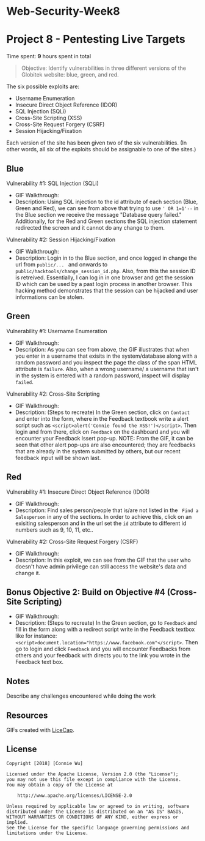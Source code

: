 # Web-Security-Week8

# Project 8 - Pentesting Live Targets

Time spent: **9** hours spent in total

> Objective: Identify vulnerabilities in three different versions of the Globitek website: blue, green, and red.

The six possible exploits are:
* Username Enumeration
* Insecure Direct Object Reference (IDOR)
* SQL Injection (SQLi)
* Cross-Site Scripting (XSS)
* Cross-Site Request Forgery (CSRF)
* Session Hijacking/Fixation

Each version of the site has been given two of the six vulnerabilities. (In other words, all six of the exploits should be assignable to one of the sites.)

## Blue

Vulnerability #1: SQL Injection (SQLi)
  * GIF Walkthrough:
    <img src='blue1.gif' title='Blue 1' width='' alt='' />
  * Description: Using SQL injection to the id attribute of each section (Blue, Green and Red), we can see from above that trying to use ``` ' OR 1=1'-- ``` in the Blue section we receive the message "Database query failed." Additionally, for the Red and Green sections the SQL injection statement redirected the screen and it cannot do any change to them.

Vulnerability #2: Session Hijacking/Fixation 
  * GIF Walkthrough:
    <img src='blue2.gif' title='Blue 2' width='' alt='' />
  * Description: Login in to the Blue section, and once logged in change the url from ```public/... ``` and onwards to ``` public/hacktools/change_session_id.php ```. Also, from this the session ID is retreived. Essentially, I can log in in one browser and get the session ID which can be used by a past login process in another browser. This hacking method demonstrates that the session can be hijacked and user informations can be stolen. 


## Green

Vulnerability #1: Username Enumeration
 * GIF Walkthrough:
   <img src='green1.gif' title='Green 1' width='' alt='' />
 * Description: As you can see from above, the GIF illustrates that when you enter in a username that exisits in the system/database along with a random password and you inspect the page the class of the span HTML attribute is ```failure```. Also, when a wrong username/ a username that isn't in the system is entered with a random password, inspect will display ```failed```. 

Vulnerability #2: Cross-Site Scripting
 * GIF Walkthrough:
   <img src='green2.gif' title='Green 2' width='' alt='' />
 * Description: (Steps to recreate) In the Green section, click on ```Contact``` and enter into the form, where in the Feedback textbook write a alert script such as ```<script>alert('Connie found the XSS!')</script>```. Then login and from there, click on ```Feedback``` on the dashboard and you will encounter your Feedback lssert pop-up. 
 NOTE: From the GIF, it can be seen that other alert pop-ups are also encountered; they are feedbacks that are already in the system submitted by others, but our recent feedback input will be shown last. 

## Red

Vulnerability #1: Insecure Direct Object Reference (IDOR)
 * GIF Walkthrough:
   <img src='red1.gif' title='Red 1' width='' alt='' />
 * Description: Find sales person/people that is/are not listed in the ``` Find a Salesperson``` in any of the sections. In order to achieve this, click on an exisiting salesperson and in the url set the ```id``` attribute to different id numbers such as 9, 10, 11, etc..

Vulnerability #2: Cross-Site Request Forgery (CSRF)
 * GIF Walkthrough: 
   <img src='red2.gif' title='Red 2' width='' alt='' />
 * Description: In this exploit, we can see from the GIF that the user who doesn't have admin privilege can still access the website's data and change it. 

## Bonus Objective 2: Build on Objective #4 (Cross-Site Scripting)
 * GIF Walkthrough: 
   <img src='bonus.gif' title='bonus' width='' alt='' />
 * Description: (Steps to recreate) In the Green section, go to ```Feedback``` and fill in the form along with a redirect script write in the Feedback textbox like for instance: ```<script>document.location="https://www.facebook.com"</script>```. Then go to login and click ```Feedback``` and you will encounter Feedbacks from others and your feedback with directs you to the link you wrote in the Feedback text box. 

## Notes

Describe any challenges encountered while doing the work

## Resources

GIFs created with [LiceCap](http://www.cockos.com/licecap/).

## License

    Copyright [2018] [Connie Wu]

    Licensed under the Apache License, Version 2.0 (the "License");
    you may not use this file except in compliance with the License.
    You may obtain a copy of the License at

        http://www.apache.org/licenses/LICENSE-2.0

    Unless required by applicable law or agreed to in writing, software
    distributed under the License is distributed on an "AS IS" BASIS,
    WITHOUT WARRANTIES OR CONDITIONS OF ANY KIND, either express or implied.
    See the License for the specific language governing permissions and
    limitations under the License.

